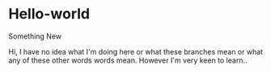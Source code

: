 # Hello-world
Something New

Hi,
I have no idea what I'm doing here or  what these branches mean or what any of these other words words mean. However I'm very keen to learn..

